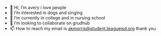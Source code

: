 - 👋 Hi, I’m avery i love people 
- 👀 I’m interested in dogs and singing 
- 🌱 I’m currently in college and in nursing school
- 💞️ I’m looking to collaborate on grudhub
- 📫 How to reach my email is akmorris@student.teagueisd.org
thank you 
<!---
averykm12345/averykm12345 is a ✨ special ✨ repository because its `README.md` (this file) appears on your GitHub profile.
You can click the Preview link to take a look at your changes.
--->
